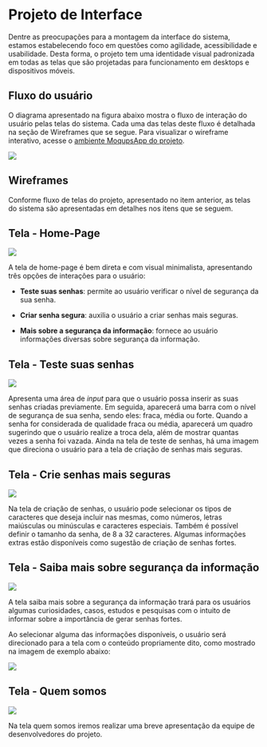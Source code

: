 
# Projeto de Interface

Dentre as preocupações para a montagem da interface do sistema, estamos estabelecendo foco em questões como agilidade, acessibilidade e usabilidade. Desta forma, o projeto tem uma identidade visual padronizada em todas as telas que são projetadas para funcionamento em desktops e dispositivos móveis. 

## Fluxo do usuário

O diagrama apresentado na figura abaixo mostra o fluxo de interação do usuário pelas telas do sistema.
Cada uma das telas deste fluxo é detalhada na seção de Wireframes que se segue. Para visualizar o wireframe interativo, acesse o [ambiente MoqupsApp do projeto](https://app.moqups.com/CSq48rItB6ZC77nu99fnhuYfU07mzKEV/view/page/a4d0168da).  

<img src="https://github.com/ICEI-PUC-Minas-PMV-ADS/pmv-ads-2022-2-e1-proj-web-t2-seguranca_informacao/blob/main/docs/img/Fluxo_desktop.PNG?raw=true"/> 

## Wireframes

Conforme fluxo de telas do projeto, apresentado no item anterior, as telas do sistema são apresentadas em detalhes nos itens que se seguem.  

## Tela - Home-Page 

<img src="https://github.com/ICEI-PUC-Minas-PMV-ADS/pmv-ads-2022-2-e1-proj-web-t2-seguranca_informacao/blob/main/docs/img/tela%20home%20.png?raw=true"/>

A tela de home-page é bem direta e com visual minimalista, apresentando três opções de interações para o usuário:

* __Teste suas senhas__: permite ao usuário verificar o nível de  segurança da sua senha.

* __Criar senha segura__: auxilia o usuário a criar senhas mais seguras.

* __Mais sobre a segurança da informação__: fornece ao usuário informações diversas sobre segurança da informação. 

## Tela - Teste suas senhas

<img src="https://github.com/ICEI-PUC-Minas-PMV-ADS/pmv-ads-2022-2-e1-proj-web-t2-seguranca_informacao/blob/main/docs/img/teste%20de%20senha.png?raw=true"/>

Apresenta uma área de _input_ para que o usuário possa inserir as suas senhas criadas previamente. Em seguida, aparecerá uma barra com o nível de segurança de sua senha, sendo eles: fraca, média ou forte.
Quando a senha for considerada de qualidade fraca ou média, aparecerá um quadro sugerindo que o usuário realize a troca dela, além de mostrar quantas vezes a senha foi vazada.
Ainda na tela de teste de senhas, há uma imagem que direciona o usuário para a tela de criação de senhas mais seguras. 

## Tela - Crie senhas mais seguras 

<img src="https://github.com/ICEI-PUC-Minas-PMV-ADS/pmv-ads-2022-2-e1-proj-web-t2-seguranca_informacao/blob/main/docs/img/crie%20senhas%20seguras.png?raw=true"/>

Na tela de criação de senhas, o usuário pode selecionar os tipos de caracteres que deseja incluir nas mesmas, como números, letras maiúsculas ou minúsculas e caracteres especiais.
Também é possível definir o tamanho da senha, de 8 a 32 caracteres.
Algumas informações extras estão disponíveis como sugestão de criação de senhas fortes.
 
 ## Tela - Saiba mais sobre segurança da informação 

 <img src="https://github.com/ICEI-PUC-Minas-PMV-ADS/pmv-ads-2022-2-e1-proj-web-t2-seguranca_informacao/blob/main/docs/img/saiba%20mais%20.png?raw=true"/> 

 A tela saiba mais sobre a segurança da informação trará para os usuários algumas curiosidades, casos, estudos e pesquisas com o intuito de informar sobre a importância de gerar senhas fortes. 

Ao selecionar alguma das informações disponíveis, o usuário será direcionado para a tela com o conteúdo propriamente dito, como mostrado na imagem de exemplo abaixo:

 <img src="https://github.com/ICEI-PUC-Minas-PMV-ADS/pmv-ads-2022-2-e1-proj-web-t2-seguranca_informacao/blob/main/docs/img/saiba_mais_exemplo.PNG?raw=true"/> 

 ## Tela - Quem somos 
 
 <img src="https://github.com/ICEI-PUC-Minas-PMV-ADS/pmv-ads-2022-2-e1-proj-web-t2-seguranca_informacao/blob/main/docs/img/quem%20somos.png?raw=true"/>
 
 Na tela quem somos iremos realizar uma breve apresentação da equipe de desenvolvedores do projeto. 
 
 



